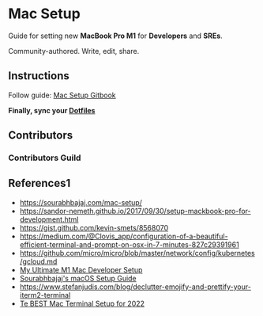 # Mac Setup

Guide for setting new **MacBook Pro M1** for **Developers** and **SREs**.

Community-authored. Write, edit, share.

## Instructions

Follow guide: [Mac Setup Gitbook](https://xmlking.gitbook.io/macos-setup/)

**Finally, sync your [Dotfiles](./docs/essentials/dotfiles.md)**

## Contributors

### Contributors Guild

## References1

- <https://sourabhbajaj.com/mac-setup/>
- <https://sandor-nemeth.github.io/2017/09/30/setup-mackbook-pro-for-development.html>
- <https://gist.github.com/kevin-smets/8568070>
- <https://medium.com/@Clovis_app/configuration-of-a-beautiful-efficient-terminal-and-prompt-on-osx-in-7-minutes-827c29391961>
- <https://github.com/micro/micro/blob/master/network/config/kubernetes/gcloud.md>
- [My Ultimate M1 Mac Developer Setup](https://codeburst.io/my-ultimate-m1-mac-developer-setup-cfdb2daeed2d)
- [Sourabhbajaj's macOS Setup Guide](https://sourabhbajaj.com/mac-setup/index.html)
- <https://www.stefanjudis.com/blog/declutter-emojify-and-prettify-your-iterm2-terminal>
- [Te BEST Mac Terminal Setup for 2022](https://bdarfler.medium.com/the-best-mac-terminal-setup-for-2022-44bf6e3c1a6e)
